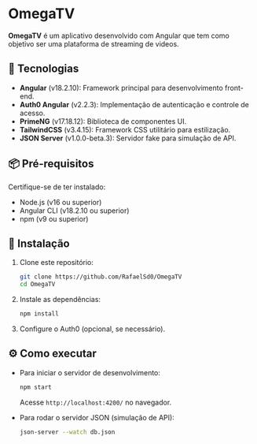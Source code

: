 
# OmegaTV

**OmegaTV** é um aplicativo desenvolvido com Angular que tem como objetivo ser uma plataforma de streaming de videos.

## 🚀 Tecnologias

- **Angular** (v18.2.10): Framework principal para desenvolvimento front-end.
- **Auth0 Angular** (v2.2.3): Implementação de autenticação e controle de acesso.
- **PrimeNG** (v17.18.12): Biblioteca de componentes UI.
- **TailwindCSS** (v3.4.15): Framework CSS utilitário para estilização.
- **JSON Server** (v1.0.0-beta.3): Servidor fake para simulação de API.

## 📦 Pré-requisitos

Certifique-se de ter instalado:

- Node.js (v16 ou superior)
- Angular CLI (v18.2.10 ou superior)
- npm (v9 ou superior)

## 🔧 Instalação

1. Clone este repositório:

   ```bash
   git clone https://github.com/RafaelSd0/OmegaTV
   cd OmegaTV
   ```

2. Instale as dependências:

   ```bash
   npm install
   ```

3. Configure o Auth0 (opcional, se necessário).

## ⚙️ Como executar

- Para iniciar o servidor de desenvolvimento:

  ```bash
  npm start
  ```

  Acesse `http://localhost:4200/` no navegador.

- Para rodar o servidor JSON (simulação de API):

  ```bash
  json-server --watch db.json
  ```

